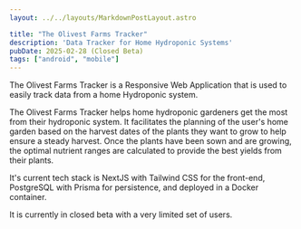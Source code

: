 ```yaml
---
layout: ../../layouts/MarkdownPostLayout.astro

title: "The Olivest Farms Tracker"
description: 'Data Tracker for Home Hydroponic Systems'
pubDate: 2025-02-28 (Closed Beta)
tags: ["android", "mobile"]
---
```


The Olivest Farms Tracker is a Responsive Web Application that is used to easily track data from a 
home Hydroponic system.

The Olivest Farms Tracker helps home hydroponic gardeners get the most from their hydroponic system. 
It facilitates the planning of the user's home garden based on the harvest dates of the plants they want to 
grow to help ensure a steady harvest. Once the plants have been sown and are growing, the optimal nutrient 
ranges are calculated to provide the best yields from their plants.

It's current tech stack is NextJS with Tailwind CSS for the front-end, PostgreSQL with Prisma for persistence,
and deployed in a Docker container.

It is currently in closed beta with a very limited set of users.




